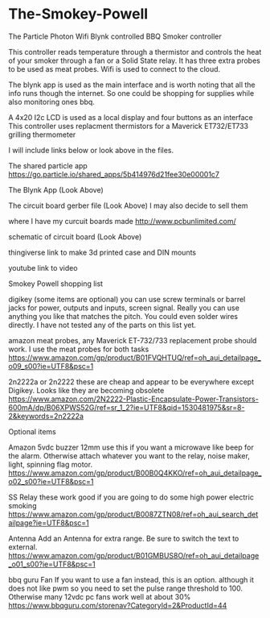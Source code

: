 # The-Smokey-Powell
The Particle Photon Wifi Blynk controlled BBQ Smoker controller

This controller reads temperature through a thermistor and controls the heat of your smoker through a fan or a
Solid State relay. It has three extra probes to be used as meat probes.
Wifi is used to connect to the cloud. 

The blynk app is used as the main interface and is worth noting that all the info runs though the internet. So 
one could be shopping for supplies while also monitoring ones bbq.

A 4x20 I2c LCD is used as a local display and four buttons as an interface
This controller uses replacment thermistors for a Maverick ET732/ET733 grilling thermometer



I will include links below or look above in the files.

The shared particle app https://go.particle.io/shared_apps/5b414976d21fee30e00001c7

The Blynk App (Look Above)

The circuit board gerber file	(Look Above)
I may also decide to sell them

where I have my curcuit boards made http://www.pcbunlimited.com/

schematic of circuit board	(Look Above)

thingiverse link to make 3d printed case and DIN mounts

youtube link to video


Smokey Powell shopping list

digikey (some items are optional) you can use screw terminals or barrel jacks for power, outputs and inputs, screen signal. Really you can use anything you like that matches the pitch. You could even solder wires directly.
I have not tested any of the parts on this list yet.


amazon
meat probes, any Maverick ET-732/733 replacement probe should work. I use the meat probes for both tasks
https://www.amazon.com/gp/product/B01FVQHTUQ/ref=oh_aui_detailpage_o09_s00?ie=UTF8&psc=1

2n2222a or 2n2222 these are cheap and appear to be everywhere except Digikey. Looks like they are becoming obsolete	
https://www.amazon.com/2N2222-Plastic-Encapsulate-Power-Transistors-600mA/dp/B06XPWS52G/ref=sr_1_2?ie=UTF8&qid=1530481975&sr=8-2&keywords=2n2222a



Optional items 




Amazon
5vdc buzzer 12mm use this if you want a microwave like beep for the alarm. Otherwise attach whatever you want to the relay, noise maker, light, spinning flag motor.
	https://www.amazon.com/gp/product/B00B0Q4KKO/ref=oh_aui_detailpage_o02_s00?ie=UTF8&psc=1

SS Relay	these work good if you are going to do some high power electric smoking
	https://www.amazon.com/gp/product/B0087ZTN08/ref=oh_aui_search_detailpage?ie=UTF8&psc=1

Antenna
Add an Antenna for extra range. Be sure to switch the text to external.
	https://www.amazon.com/gp/product/B01GMBUS8O/ref=oh_aui_detailpage_o01_s00?ie=UTF8&psc=1

bbq guru
Fan	If you want to use a fan instead, this is an option. although it does not like pwm so you need to set the pulse range threshold to 100. Otherwise many 12vdc pc fans work well at about 30%
https://www.bbqguru.com/storenav?CategoryId=2&ProductId=44





